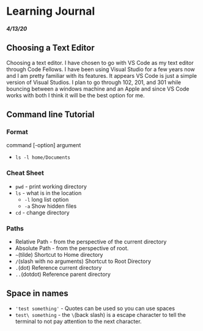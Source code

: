 # Learning Journal
##### 4/13/20

## Choosing a Text Editor
Choosing a text editor. I have chosen to go with VS Code as my text editor through Code Fellows. I have been using Visual Studio for a few years now and I am pretty familiar with its features. It appears VS Code is just a simple version of Visual Studios. I plan to go through 102, 201, and 301 while bouncing between a windows machine and an Apple and since VS Code works with both I think it will be the best option for me. 

## Command line Tutorial
### Format
command [-option] argument
- `ls -l home/Documents`
### Cheat Sheet
- `pwd` - print working directory
- `ls` - what is in the location
    - `-l` long list option
    - `-a` Show hidden files
- `cd` - change directory

### Paths
- Relative Path - from the perspective of the current directory
- Absolute Path - from the perspective of root. 
- `~`(tilde) Shortcut to Home directory
- `/`(slash with no arguments) Shortcut to Root Directory
- `.`(dot) Reference current directory
- `..`(dotdot) Reference parent directory

## Space in names
- `'test something'` - Quotes can be used so you can use spaces
- `test\ something` - the `\`(back slash) is a escape character to tell the terminal to not pay attention to the next character.

